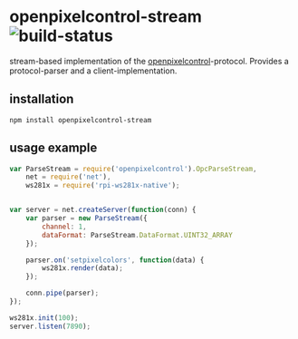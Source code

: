 # openpixelcontrol-stream ![build-status](https://api.travis-ci.org/raspberry-node/node-openpixelcontrol.svg)

stream-based implementation of the [openpixelcontrol][]-protocol.
Provides a protocol-parser and a client-implementation.

## installation

    npm install openpixelcontrol-stream

## usage example

```javascript
var ParseStream = require('openpixelcontrol').OpcParseStream,
    net = require('net'),
    ws281x = require('rpi-ws281x-native');


var server = net.createServer(function(conn) {
    var parser = new ParseStream({
        channel: 1,
        dataFormat: ParseStream.DataFormat.UINT32_ARRAY
    });

    parser.on('setpixelcolors', function(data) {
        ws281x.render(data);
    });

    conn.pipe(parser);
});

ws281x.init(100);
server.listen(7890);
```

[openpixelcontrol]: http://openpixelcontrol.org/

